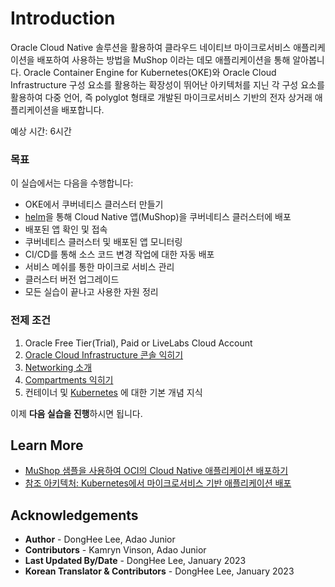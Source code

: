 # Introduction

Oracle Cloud Native 솔루션을 활용하여 클라우드 네이티브 마이크로서비스 애플리케이션을 배포하여 사용하는 방법을 MuShop 이라는 데모 애플리케이션을 통해 알아봅니다. Oracle Container Engine for Kubernetes(OKE)와 Oracle Cloud Infrastructure 구성 요소를 활용하는 확장성이 뛰어난 아키텍처를 지닌 각 구성 요소를 활용하여 다중 언어, 즉 polyglot 형태로 개발된 마이크로서비스 기반의 전자 상거래 애플리케이션을 배포합니다.

예상 시간: 6시간

### 목표

이 실습에서는 다음을 수행합니다:

* OKE에서 쿠버네티스 클러스터 만들기
* [helm](https://helm.sh/)을 통해 Cloud Native 앱(MuShop)을 쿠버네티스 클러스터에 배포
* 배포된 앱 확인 및 접속
* 쿠버네티스 클러스터 및 배포된 앱 모니터링
* CI/CD를 통해 소스 코드 변경 작업에 대한 자동 배포
* 서비스 메쉬를 통한 마이크로 서비스 관리
* 클러스터 버전 업그레이드
* 모든 실습이 끝나고 사용한 자원 정리

### 전제 조건

1. Oracle Free Tier(Trial), Paid or LiveLabs Cloud Account
1. [Oracle Cloud Infrastructure 콘솔 익히기](https://docs.us-phoenix-1.oraclecloud.com/Content/GSG/Concepts/console.htm)
1. [Networking 소개](https://docs.us-phoenix-1.oraclecloud.com/Content/Network/Concepts/overview.htm)
1. [Compartments 익히기](https://docs.us-phoenix-1.oraclecloud.com/Content/GSG/Concepts/concepts.htm)
1. 컨테이너 및 [Kubernetes](https://kubernetes.io/) 에 대한 기본 개념 지식

이제 **다음 실습을 진행**하시면 됩니다.


## Learn More

* [MuShop 샘플을 사용하여 OCI의 Cloud Native 애플리케이션 배포하기](https://oracle-quickstart.github.io/oci-cloudnative/)
* [참조 아키텍처: Kubernetes에서 마이크로서비스 기반 애플리케이션 배포](https://docs.oracle.com/en/solutions/cloud-native-ecommerce/index.html#GUID-CB180453-1F32-4465-8F27-EA7300ECF771)


## Acknowledgements

* **Author** - DongHee Lee, Adao Junior
* **Contributors** -  Kamryn Vinson, Adao Junior
* **Last Updated By/Date** - DongHee Lee, January 2023
* **Korean Translator & Contributors** - DongHee Lee, January 2023
